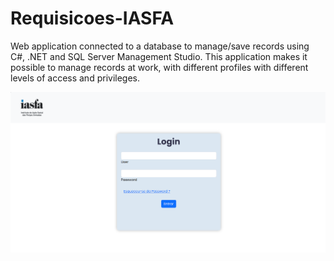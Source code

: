 # Requisicoes-IASFA
Web application connected to a database to manage/save records using C#, .NET and  SQL Server Management Studio. This application makes it possible to manage records at work, with  different profiles with different levels of access and privileges.

![Login](/images/login-page.png)


